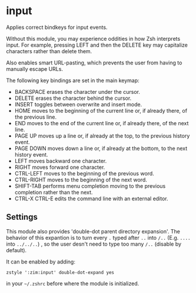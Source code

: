 input
=====

Applies correct bindkeys for input events.

Without this module, you may experience oddities in how Zsh interprets input.
For example, pressing LEFT and then the DELETE key may capitalize characters
rather than delete them.

Also enables smart URL-pasting, which prevents the user from having to manually
escape URLs.

The following key bindings are set in the main keymap:

  * BACKSPACE erases the character under the cursor.
  * DELETE erases the character behind the cursor.
  * INSERT toggles between overwrite and insert mode.
  * HOME moves to the beginning of the current line or, if already there, of the
    previous line.
  * END moves to the end of the current line or, if already there, of the next
    line.
  * PAGE UP moves up a line or, if already at the top, to the previous history
    event.
  * PAGE DOWN moves down a line or, if already at the bottom, to the next
    history event.
  * LEFT moves backward one character.
  * RIGHT moves forward one character.
  * CTRL-LEFT moves to the beginning of the previous word.
  * CTRL-RIGHT moves to the beginning of the next word.
  * SHIFT-TAB performs menu completion moving to the previous completion rather
    than the next.
  * CTRL-X CTRL-E edits the command line with an external editor.

Settings
--------

This module also provides 'double-dot parent directory expansion'. The behavior
of this expantion is to turn every `.` typed after `..` into `/..` (E.g. `....` into `../../..`) , so the user desn't need to type too many `/..` (disable by default).

It can be enabled by adding:

    zstyle ':zim:input' double-dot-expand yes

in your `~/.zshrc` before where the module is initialized.
